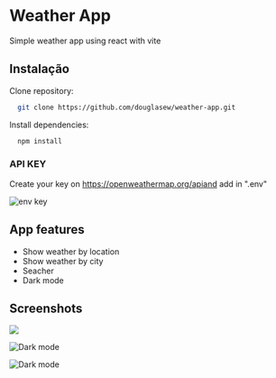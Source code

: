 
# Weather App

Simple weather app using react with vite


## Instalação

Clone repository:

```sh
  git clone https://github.com/douglasew/weather-app.git
```
Install dependencies:

```sh
  npm install
```

### API KEY
Create your key on https://openweathermap.org/apiand add in ".env"

![env key](https://cdn.discordapp.com/attachments/331545069423165440/1086017820216791110/image.png)
## App features

- Show weather by location 
- Show weather by city
- Seacher
- Dark mode



## Screenshots

![](https://cdn.discordapp.com/attachments/331545069423165440/1086015030727823483/Captura_de_tela_2023-03-16_164854.png)

![Dark mode](https://cdn.discordapp.com/attachments/331545069423165440/1086015030966886510/Captura_de_tela_2023-03-16_165013.png)

![Dark mode](https://cdn.discordapp.com/attachments/331545069423165440/1086020120004005919/image.png)

